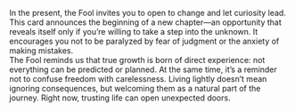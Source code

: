 In the present, the Fool invites you to open to change and let curiosity lead. This card announces the beginning of a new chapter—an opportunity that reveals itself only if you’re willing to take a step into the unknown. It encourages you not to be paralyzed by fear of judgment or the anxiety of making mistakes.  
The Fool reminds us that true growth is born of direct experience: not everything can be predicted or planned. At the same time, it’s a reminder not to confuse freedom with carelessness. Living lightly doesn’t mean ignoring consequences, but welcoming them as a natural part of the journey. Right now, trusting life can open unexpected doors.
